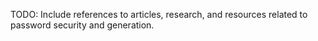 TODO: Include references to articles, research, and resources related to password security and generation.